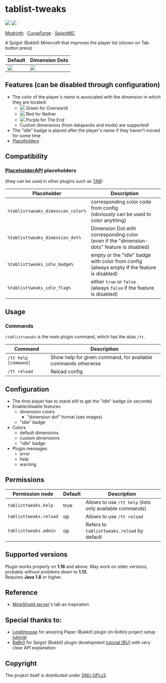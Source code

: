 # tablist-tweaks

![](https://img.shields.io/badge/MINECRAFT-1.16+-966C4A?style=for-the-badge&labelColor=53AC56)
![](https://img.shields.io/badge/JAVA-1.8+-5283A2?style=for-the-badge&labelColor=E86F00)

[Modrinth](https://modrinth.com/plugin/tablist-tweaks) ·
[CurseForge](https://www.curseforge.com/minecraft/bukkit-plugins/tablist-tweaks) ·
[SpigotMC](https://www.spigotmc.org/resources/tablist-tweaks.109018)

A Spigot (Bukkit) Minecraft that improves the player list (shown on Tab button press)


| Default  | Dimension Dots |
|----------|----------------|
| ![](https://cdn.modrinth.com/data/MDSeFHTz/images/d9c0e5e978036931665b3d4dcb894899764e4465.png) | ![](https://cdn.modrinth.com/data/MDSeFHTz/images/29d827ef25d4b87c282dab696cd6c2f19374f313.png) |


## Features (can be disabled through configuration)

- The color of the player's name is associated with the dimension in which they are located:
  - ![](https://dummyimage.com/15/55ff55/55ff55) Green for Overworld
  - ![](https://dummyimage.com/15/ff5555/ff5555) Red for Nether
  - ![](https://dummyimage.com/15/ff55ff/ff55ff) Purple for The End
  - Custom dimensions (from datapacks and mods) are supported!
- The "idle" badge is placed after the player's name if they haven't moved for some time
- [Placeholders](#compatibility)


## Compatibility
### [PlaceholderAPI](https://www.spigotmc.org/resources/placeholderapi.6245/) placeholders
(they can be used in other plugins such as [TAB](https://modrinth.com/plugin/tab-was-taken))

| Placeholder                       | Description                                                                                    |
|-----------------------------------|------------------------------------------------------------------------------------------------|
| `%tablisttweaks_dimension_color%` | corresponding color code from config<br/>(obviously can be used to color anything)             |
| `%tablisttweaks_dimension_dot%`   | Dimension Dot with corresponding color<br/>(even if the "dimension-dots" feature is disabled)  |
| `%tablisttweaks_idle_badge%`      | empty or the "idle" badge with color from config<br/>(always empty if the feature is disabled) |
| `%tablisttweaks_idle_flag%`       | either `true` or `false`<br/>(always `false` if the feature is disabled)                       |


## Usage

### Commands

`/tablisttweaks` is the main plugin command, which has the alias `/tt`.

| Command              | Description                                                   |
|----------------------|---------------------------------------------------------------|
| `/tt help [command]` | Show help for given command, for available commands otherwise |
| `/tt reload`         | Reload config                                                 |


## Configuration

- The time player has to stand still to get the "idle" badge (in seconds)
- Enable/disable features
  - dimension colors
    - "dimension dot" format (see images)
  - "idle" badge
- Colors
  - default dimensions
  - custom dimensions
  - "idle" badge
- Plugin messages
  - error
  - help
  - warning


## Permissions

| Permission node        | Default | Description                                               |
|------------------------|---------|-----------------------------------------------------------|
| `tablisttweaks.help`   | true    | Allows to use `/tt help` (lists only available commands)  |
| `tablisttweaks.reload` | op      | Allows to use `/tt reload`                                |
| `tablisttweaks.admin`  | op      | Refers to `tablisttweaks.reload` by default               |


## Supported versions
Plugin works properly on **1.16** and above. May work on older versions, probably without problems down to **1.13**.  
Requires **Java 1.8** or higher.


## Reference

- [MineShield server](https://shield.land/mineshield)'s tab as inspiration


## Special thanks to:

- [Legitimoose](https://www.youtube.com/c/Legitimoose) for amazing Paper (Bukkit) plugin (in Kotlin) project setup [tutorial](https://youtu.be/5DBJcz0ceaw)
- [BeBr0](https://www.youtube.com/c/BeBr0) for Spigot (Bukkit) plugin development [tutorial [RU]](https://youtube.com/playlist?list=PLlLq-eYkh0bB_uyZN4NdzkxLBs9glZmIT) with very clear API explanation


## Copyright

The project itself is distributed under [GNU GPLv3](./LICENSE).
